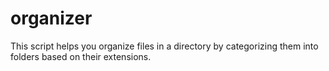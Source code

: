 # organizer
This script helps you organize files in a directory by categorizing them into folders based on their extensions.
